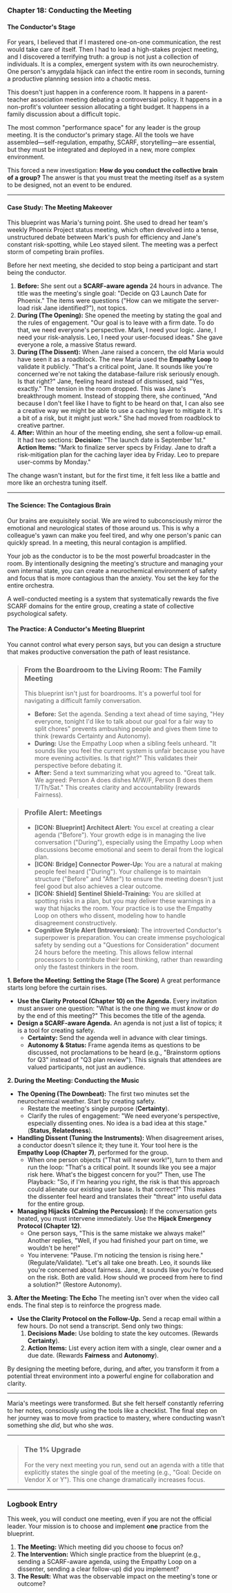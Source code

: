 ### **Chapter 18: Conducting the Meeting**
#### The Conductor's Stage

For years, I believed that if I mastered one-on-one communication, the rest would take care of itself. Then I had to lead a high-stakes project meeting, and I discovered a terrifying truth: a group is not just a collection of individuals. It is a complex, emergent system with its own neurochemistry. One person's amygdala hijack can infect the entire room in seconds, turning a productive planning session into a chaotic mess.

This doesn't just happen in a conference room. It happens in a parent-teacher association meeting debating a controversial policy. It happens in a non-profit's volunteer session allocating a tight budget. It happens in a family discussion about a difficult topic.

The most common "performance space" for any leader is the group meeting. It is the conductor's primary stage. All the tools we have assembled—self-regulation, empathy, SCARF, storytelling—are essential, but they must be integrated and deployed in a new, more complex environment.

This forced a new investigation: **How do you conduct the collective brain of a group?** The answer is that you must treat the meeting itself as a system to be designed, not an event to be endured.

***

#### **Case Study: The Meeting Makeover**

This blueprint was Maria's turning point. She used to dread her team's weekly Phoenix Project status meeting, which often devolved into a tense, unstructured debate between Mark's push for efficiency and Jane's constant risk-spotting, while Leo stayed silent. The meeting was a perfect storm of competing brain profiles.

Before her next meeting, she decided to stop being a participant and start being the conductor.
1.  **Before:** She sent out a **SCARF-aware agenda** 24 hours in advance. The title was the meeting's single goal: "Decide on Q3 Launch Date for Phoenix." The items were questions ("How can we mitigate the server-load risk Jane identified?"), not topics.
2.  **During (The Opening):** She opened the meeting by stating the goal and the rules of engagement. "Our goal is to leave with a firm date. To do that, we need everyone's perspective. Mark, I need your logic. Jane, I need your risk-analysis. Leo, I need your user-focused ideas." She gave everyone a role, a massive Status reward.
3.  **During (The Dissent):** When Jane raised a concern, the old Maria would have seen it as a roadblock. The new Maria used the **Empathy Loop** to validate it publicly. "That's a critical point, Jane. It sounds like you're concerned we're not taking the database-failure risk seriously enough. Is that right?" Jane, feeling heard instead of dismissed, said "Yes, exactly." The tension in the room dropped. This was Jane's breakthrough moment. Instead of stopping there, she continued, "And because I don't feel like I have to fight to be heard on that, I can also see a creative way we might be able to use a caching layer to mitigate it. It's a bit of a risk, but it might just work." She had moved from roadblock to creative partner.
4.  **After:** Within an hour of the meeting ending, she sent a follow-up email. It had two sections: **Decision:** "The launch date is September 1st." **Action Items:** "Mark to finalize server specs by Friday. Jane to draft a risk-mitigation plan for the caching layer idea by Friday. Leo to prepare user-comms by Monday."

The change wasn't instant, but for the first time, it felt less like a battle and more like an orchestra tuning itself.

***

#### **The Science: The Contagious Brain**

Our brains are exquisitely social. We are wired to subconsciously mirror the emotional and neurological states of those around us. This is why a colleague's yawn can make you feel tired, and why one person's panic can quickly spread. In a meeting, this neural contagion is amplified.

Your job as the conductor is to be the most powerful broadcaster in the room. By intentionally designing the meeting's structure and managing your own internal state, you can create a neurochemical environment of safety and focus that is more contagious than the anxiety. You set the key for the entire orchestra.

A well-conducted meeting is a system that systematically rewards the five SCARF domains for the entire group, creating a state of collective psychological safety.

#### **The Practice: A Conductor's Meeting Blueprint**

You cannot control what every person says, but you can design a structure that makes productive conversation the path of least resistance.

> ### **From the Boardroom to the Living Room: The Family Meeting**
>
> This blueprint isn't just for boardrooms. It's a powerful tool for navigating a difficult family conversation.
>
> *   **Before:** Set the agenda. Sending a text ahead of time saying, "Hey everyone, tonight I'd like to talk about our goal for a fair way to split chores" prevents ambushing people and gives them time to think (rewards Certainty and Autonomy).
> *   **During:** Use the Empathy Loop when a sibling feels unheard. "It sounds like you feel the current system is unfair because you have more evening activities. Is that right?" This validates their perspective before debating it.
> *   **After:** Send a text summarizing what you agreed to. "Great talk. We agreed: Person A does dishes M/W/F, Person B does them T/Th/Sat." This creates clarity and accountability (rewards Fairness).

> ### **Profile Alert: Meetings**
>
> *   **[ICON: Blueprint] Architect Alert:** You excel at creating a clear agenda ("Before"). Your growth edge is in managing the live conversation ("During"), especially using the Empathy Loop when discussions become emotional and seem to derail from the logical plan.
> *   **[ICON: Bridge] Connector Power-Up:** You are a natural at making people feel heard ("During"). Your challenge is to maintain structure ("Before" and "After") to ensure the meeting doesn't just feel good but also achieves a clear outcome.
> *   **[ICON: Shield] Sentinel Shield-Training:** You are skilled at spotting risks in a plan, but you may deliver these warnings in a way that hijacks the room. Your practice is to use the Empathy Loop on others who dissent, modeling how to handle disagreement constructively.
> *   **Cognitive Style Alert (Introversion):** The introverted Conductor's superpower is preparation. You can create immense psychological safety by sending out a "Questions for Consideration" document 24 hours before the meeting. This allows fellow internal processors to contribute their best thinking, rather than rewarding only the fastest thinkers in the room.

**1. Before the Meeting: Setting the Stage (The Score)**
A great performance starts long before the curtain rises.
*   **Use the Clarity Protocol (Chapter 10) on the Agenda.** Every invitation must answer one question: "What is the one thing we must *know* or *do* by the end of this meeting?" This becomes the title of the agenda.
*   **Design a SCARF-aware Agenda.** An agenda is not just a list of topics; it is a tool for creating safety.
    *   **Certainty:** Send the agenda well in advance with clear timings.
    *   **Autonomy & Status:** Frame agenda items as questions to be discussed, not proclamations to be heard (e.g., "Brainstorm options for Q3" instead of "Q3 plan review"). This signals that attendees are valued participants, not just an audience.

**2. During the Meeting: Conducting the Music**
*   **The Opening (The Downbeat):** The first two minutes set the neurochemical weather. Start by creating safety.
    *   Restate the meeting's single purpose (**Certainty**).
    *   Clarify the rules of engagement: "We need everyone's perspective, especially dissenting ones. No idea is a bad idea at this stage." (**Status, Relatedness**).
*   **Handling Dissent (Tuning the Instruments):** When disagreement arises, a conductor doesn't silence it; they tune it. Your tool here is the **Empathy Loop (Chapter 7)**, performed for the group.
    *   When one person objects ("That will never work!"), turn to them and run the loop: "That's a critical point. It sounds like you see a major risk here. What's the biggest concern for you?" Then, use The Playback: "So, if I'm hearing you right, the risk is that this approach could alienate our existing user base. Is that correct?" This makes the dissenter feel heard and translates their "threat" into useful data for the entire group.
*   **Managing Hijacks (Calming the Percussion):** If the conversation gets heated, you must intervene immediately. Use the **Hijack Emergency Protocol (Chapter 12)**.
    *   One person says, "This is the same mistake we always make!" Another replies, "Well, if you had finished your part on time, we wouldn't be here!"
    *   You intervene: "Pause. I'm noticing the tension is rising here." (Regulate/Validate). "Let's all take one breath. Leo, it sounds like you're concerned about fairness. Jane, it sounds like you're focused on the risk. Both are valid. How should we proceed from here to find a solution?" (Restore Autonomy).

**3. After the Meeting: The Echo**
The meeting isn't over when the video call ends. The final step is to reinforce the progress made.
*   **Use the Clarity Protocol on the Follow-Up.** Send a recap email within a few hours. Do not send a transcript. Send only two things:
    1.  **Decisions Made:** Use bolding to state the key outcomes. (Rewards **Certainty**).
    2.  **Action Items:** List every action item with a single, clear owner and a due date. (Rewards **Fairness** and **Autonomy**).

By designing the meeting before, during, and after, you transform it from a potential threat environment into a powerful engine for collaboration and clarity.

---

Maria's meetings were transformed. But she felt herself constantly referring to her notes, consciously using the tools like a checklist. The final step on her journey was to move from practice to mastery, where conducting wasn't something she *did*, but who she *was*.

---
> ### **The 1% Upgrade**
>
> For the very next meeting you run, send out an agenda with a title that explicitly states the single goal of the meeting (e.g., "Goal: Decide on Vendor X or Y"). This one change dramatically increases focus.

---
### **Logbook Entry**

This week, you will conduct one meeting, even if you are not the official leader. Your mission is to choose and implement **one** practice from the blueprint.

1.  **The Meeting:** Which meeting did you choose to focus on?
2.  **The Intervention:** Which single practice from the blueprint (e.g., sending a SCARF-aware agenda, using the Empathy Loop on a dissenter, sending a clear follow-up) did you implement?
3.  **The Result:** What was the observable impact on the meeting's tone or outcome?
      